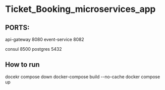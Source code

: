 # Ticket_Booking_microservices_app

## PORTS:
api-gateway 8080
event-service 8082


consul 8500
postgres 5432


## How to run
docekr compose down
docker-compose build --no-cache
docker compose up